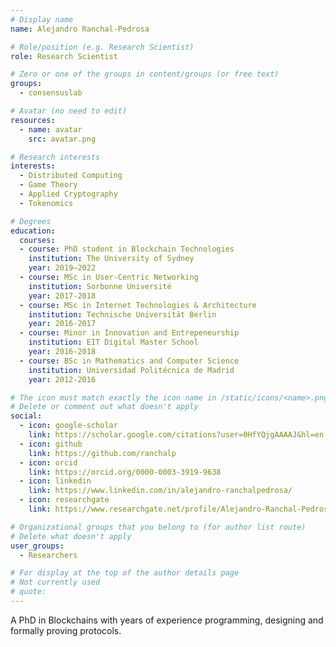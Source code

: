 ```yaml
---
# Display name
name: Alejandro Ranchal-Pedrosa

# Role/position (e.g. Research Scientist)
role: Research Scientist

# Zero or one of the groups in content/groups (or free text)
groups:
  - consensuslab

# Avatar (no need to edit)
resources:
  - name: avatar
    src: avatar.png

# Research interests
interests:
  - Distributed Computing
  - Game Theory
  - Applied Cryptography
  - Tokenomics

# Degrees
education:
  courses:
  - course: PhD student in Blockchain Technologies
    institution: The University of Sydney
    year: 2019–2022
  - course: MSc in User-Centric Networking
    institution: Sorbonne Université
    year: 2017-2018
  - course: MSc in Internet Technologies & Architecture
    institution: Technische Universität Berlin
    year: 2016-2017
  - course: Minor in Innovation and Entrepeneurship
    institution: EIT Digital Master School
    year: 2016-2018
  - course: BSc in Mathematics and Computer Science
    institution: Universidad Politécnica de Madrid
    year: 2012-2016

# The icon must match exactly the icon name in /static/icons/<name>.png
# Delete or comment out what doesn't apply
social:
  - icon: google-scholar
    link: https://scholar.google.com/citations?user=0HfYQjgAAAAJ&hl=en
  - icon: github
    link: https://github.com/ranchalp
  - icon: orcid
    link: https://orcid.org/0000-0003-3919-9638
  - icon: linkedin
    link: https://www.linkedin.com/in/alejandro-ranchalpedrosa/
  - icon: researchgate
    link: https://www.researchgate.net/profile/Alejandro-Ranchal-Pedrosa-2

# Organizational groups that you belong to (for author list route)
# Delete what doesn't apply
user_groups:
  - Researchers

# For display at the top of the author details page
# Not currently used
# quote:
---
```


A PhD in Blockchains with years of experience programming, designing and formally proving protocols.
